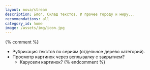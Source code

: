 ```yaml
---
layout: nova/stream
description: Блог. Склад текстов. И прочее городу и миру...
recommendations: all
category_id: home
image: /assets/img/icon.jpg
---
```

{% comment %}
  * Рубрикация текстов по сериям (отдельное дерево категорий).
  * Просмотр картинок через всплывалку с закрытием?
    * Карусели картинок?
{% endcomment %}
